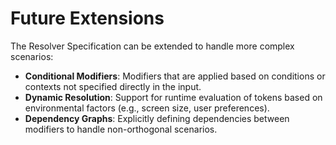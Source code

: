 # Future Extensions

The Resolver Specification can be extended to handle more complex scenarios:

- **Conditional Modifiers**: Modifiers that are applied based on conditions or contexts not specified directly in the input.
- **Dynamic Resolution**: Support for runtime evaluation of tokens based on environmental factors (e.g., screen size, user preferences).
- **Dependency Graphs**: Explicitly defining dependencies between modifiers to handle non-orthogonal scenarios.
